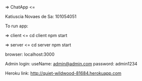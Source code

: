 => ChatApp <=

Katiuscia Novaes de Sa: 101054051

To run app:

=> client <=
cd client
npm start

=> server <=
cd server
npm start

browser: localhost:3000 

Admin login: 
useName: admin@admin.com 
password: admin1234

Heroku link:
http://quiet-wildwood-81684.herokuapp.com

